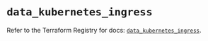 # `data_kubernetes_ingress`

Refer to the Terraform Registry for docs: [`data_kubernetes_ingress`](https://registry.terraform.io/providers/hashicorp/kubernetes/2.31.0/docs/data-sources/ingress).
